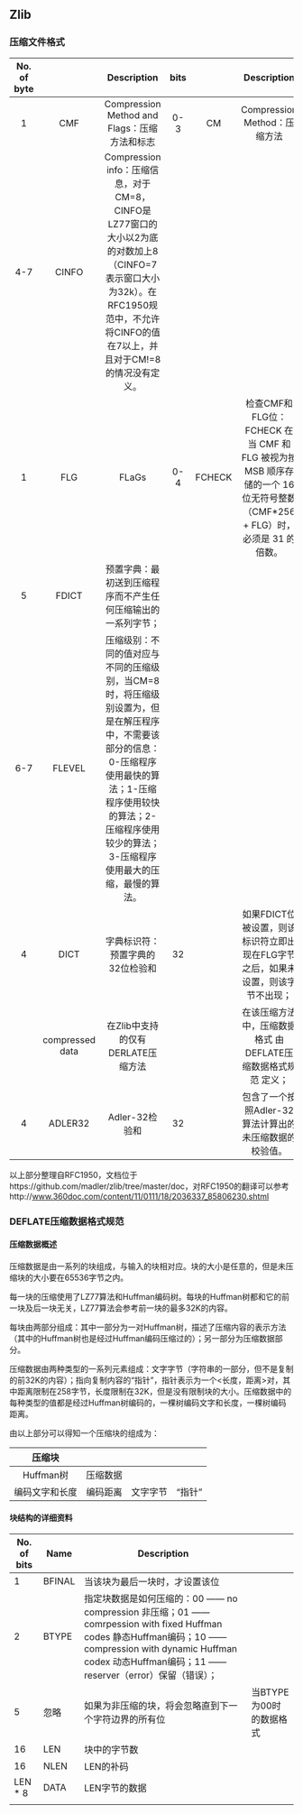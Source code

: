 

## Zlib

### 压缩文件格式

| No. of byte |                 |                         Description                          | bits |        |                         Description                          |
| :---------: | :-------------: | :----------------------------------------------------------: | :--: | :----: | :----------------------------------------------------------: |
|      1      |       CMF       |         Compression Method and Flags：压缩方法和标志         | 0-3  |   CM   |                 Compression Method：压缩方法                 |
|     4-7     |      CINFO      | Compression info：压缩信息，对于CM=8，CINFO是LZ77窗口的大小以2为底的对数加上8（CINFO=7表示窗口大小为32k）。在RFC1950规范中，不允许将CINFO的值在7以上，并且对于CM!=8的情况没有定义。 |      |        |                                                              |
|      1      |       FLG       |                            FLaGs                             | 0-4  | FCHECK | 检查CMF和FLG位：FCHECK 在当 CMF 和 FLG 被视为按 MSB 顺序存储的一个 16 位无符号整数（CMF*256 + FLG）时，必须是 31 的倍数。 |
|      5      |      FDICT      | 预置字典：最初送到压缩程序而不产生任何压缩输出的一系列字节； |      |        |                                                              |
|     6-7     |     FLEVEL      | 压缩级别：不同的值对应与不同的压缩级别，当CM=8时，将压缩级别设置为，但是在解压程序中，不需要该部分的信息：0-压缩程序使用最快的算法；1-压缩程序使用较快的算法；2-压缩程序使用较少的算法；3-压缩程序使用最大的压缩，最慢的算法。 |      |        |                                                              |
|      4      |      DICT       |               字典标识符：预置字典的32位检验和               |  32  |        | 如果FDICT位被设置，则该标识符立即出现在FLG字节之后，如果未设置，则该字节不出现； |
|             | compressed data |              在Zlib中支持的仅有DERLATE压缩方法               |      |        | 在该压缩方法中，压缩数据格式 由 DEFLATE压缩数据格式规范 定义； |
|      4      |     ADLER32     |                        Adler-32检验和                        |  32  |        |    包含了一个按照Adler-32算法计算出的未压缩数据的校验值。    |

以上部分整理自RFC1950，文档位于https://github.com/madler/zlib/tree/master/doc，对RFC1950的翻译可以参考http://www.360doc.com/content/11/0111/18/2036337_85806230.shtml



### DEFLATE压缩数据格式规范

#### 压缩数据概述

压缩数据是由一系列的块组成，与输入的块相对应。块的大小是任意的，但是未压缩块的大小要在65536字节之内。

每一块的压缩使用了LZ77算法和Huffman编码树。每块的Huffman树都和它的前一块及后一块无关，LZ77算法会参考前一块的最多32K的内容。

每块由两部分组成：其中一部分为一对Huffman树，描述了压缩内容的表示方法（其中的Huffman树也是经过Huffman编码压缩过的）；另一部分为压缩数据部分。

压缩数据由两种类型的一系列元素组成：文字字节（字符串的一部分，但不是复制的前32K的内容）；指向复制内容的“指针”，指针表示为一个<长度，距离>对，其中距离限制在258字节，长度限制在32K，但是没有限制块的大小。压缩数据中的每种类型的值都是经过Huffman树编码的，一棵树编码文字和长度，一棵树编码距离。

由以上部分可以得知一个压缩块的组成为：

|     压缩块     |          |          |        |
| :------------: | -------- | -------- | ------ |
|   Huffman树    | 压缩数据 |          |        |
| 编码文字和长度 | 编码距离 | 文字字节 | “指针” |

#### 块结构的详细资料

| No. of bits | Name   | Description                                                  |                         |
| ----------- | ------ | ------------------------------------------------------------ | ----------------------- |
| 1           | BFINAL | 当该块为最后一块时，才设置该位                               |                         |
| 2           | BTYPE  | 指定块数据是如何压缩的：00 —— no compression 非压缩；01 —— comrpession with fixed Huffman codes 静态Huffman编码；10 —— compression with dynamic Huffman codex 动态Huffman编码；11 ——reserver（error）保留（错误）； |                         |
| 5           | 忽略   | 如果为非压缩的块，将会忽略直到下一个字符边界的所有位         | 当BTYPE为00时的数据格式 |
| 16          | LEN    | 块中的字节数                                                 |                         |
| 16          | NLEN   | LEN的补码                                                    |                         |
| LEN * 8     | DATA   | LEN字节的数据                                                |                         |
|             |        |                                                              |                         |